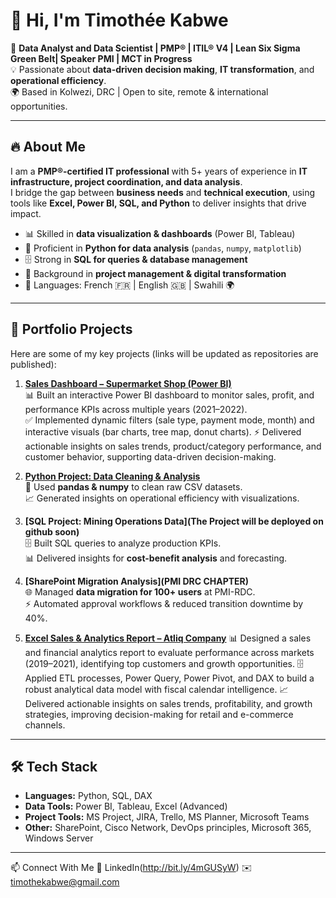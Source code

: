 # 👋 Hi, I'm Timothée Kabwe  

🎯 **Data Analyst and Data Scientist | PMP® | ITIL® V4 | Lean Six Sigma Green Belt| Speaker PMI | MCT in Progress**  
💡 Passionate about **data-driven decision making**, **IT transformation**, and **operational efficiency**.  
🌍 Based in Kolwezi, DRC | Open to site, remote & international opportunities.  

---

## 🔥 About Me  

I am a **PMP®-certified IT professional** with 5+ years of experience in **IT infrastructure, project coordination, and data analysis**.  
I bridge the gap between **business needs** and **technical execution**, using tools like **Excel, Power BI, SQL, and Python** to deliver insights that drive impact.  

- 📊 Skilled in **data visualization & dashboards** (Power BI, Tableau)  
- 🐍 Proficient in **Python for data analysis** (`pandas`, `numpy`, `matplotlib`)  
- 🗄️ Strong in **SQL for queries & database management**  
- 🚀 Background in **project management & digital transformation**  
- 💬 Languages: French 🇫🇷 | English 🇬🇧 | Swahili 🌍  

---

## 📂 Portfolio Projects  

Here are some of my key projects (links will be updated as repositories are published):  

1. **[Sales Dashboard – Supermarket Shop (Power BI)]([projects/powerbi-it-dashboard/](http://bit.ly/4mRewbJ))**  
   📊 Built an interactive Power BI dashboard to monitor sales, profit, and performance KPIs across multiple years (2021–2022).  
   ✅ Implemented dynamic filters (sale type, payment mode, month) and interactive visuals (bar charts, tree map, donut charts).
   ⚡ Delivered actionable insights on sales trends, product/category performance, and customer behavior, supporting data-driven decision-making.

3. **[Python Project: Data Cleaning & Analysis]([(https://github.com/harold92342/Portfolio-App)])**  
   🐍 Used **pandas & numpy** to clean raw CSV datasets.  
   📈 Generated insights on operational efficiency with visualizations.  

4. **[SQL Project: Mining Operations Data](The Project will be deployed on github soon)**  
   🗄️ Built SQL queries to analyze production KPIs.  
   📊 Delivered insights for **cost-benefit analysis** and forecasting.  

5. **[SharePoint Migration Analysis](PMI DRC CHAPTER)**  
   🌐 Managed **data migration for 100+ users** at PMI-RDC.  
   ⚡ Automated approval workflows & reduced transition downtime by 40%.
6. **[ Excel Sales & Analytics Report – Atliq Company](http://bit.ly/42ibvbZ)**
   📊 Designed a sales and financial analytics report to evaluate performance across markets (2019–2021), identifying top customers and growth opportunities.
   🗄️ Applied ETL processes, Power Query, Power Pivot, and DAX to build a robust analytical data model with fiscal calendar intelligence.
   📈 Delivered actionable insights on sales trends, profitability, and growth strategies, improving decision-making for retail and e-commerce channels.

---

## 🛠️ Tech Stack  

- **Languages:** Python, SQL, DAX  
- **Data Tools:** Power BI, Tableau, Excel (Advanced)  
- **Project Tools:** MS Project, JIRA, Trello, MS Planner, Microsoft Teams  
- **Other:** SharePoint, Cisco Network, DevOps principles, Microsoft 365, Windows Server 

---  


📫 Connect With Me
🔗 LinkedIn(http://bit.ly/4mGUSyW)
✉️ timothekabwe@gmail.com

